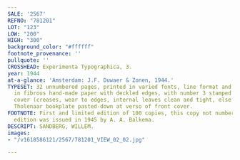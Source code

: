 ```yaml
---
SALE: '2567'
REFNO: "781201"
LOT: "123"
LOW: "200"
HIGH: "300"
background_color: "#ffffff"
footnote_provenance: ''
pullquote: ''
CROSSHEAD: Experimenta Typographica, 3.
year: 1944
at-a-glance: 'Amsterdam: J.F. Duwaer & Zonen, 1944.'
TYPESET: 32 unnumbered pages, printed in varied fonts, line format and colors, bound
  in fibrous hand-made paper with deckled edges, with number 3 stamped inside rear
  cover (creases, wear to edges, internal leaves clean and tight, else very good).
  Tholenaar bookplate pasted-down at verso of front cover.
FOOTNOTE: First and limited edition of 100 copies, this copy not numbered. The entire
  edition was issued in 1945 by A. A. Balkema.
DESCRIPT: SANDBERG, WILLEM.
images:
- "/v1618586121/2567/781201_VIEW_02_02.jpg"

---
```

